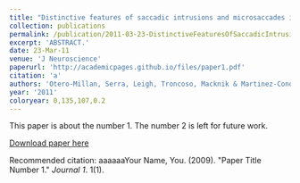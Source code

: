 ```yaml
---
title: "Distinctive features of saccadic intrusions and microsaccades in progressive supranuclear palsy."
collection: publications
permalink: /publication/2011-03-23-DistinctiveFeaturesOfSaccadicIntrusionsAndMicrosaccadesInProgre
excerpt: 'ABSTRACT.'
date: 23-Mar-11
venue: 'J Neuroscience'
paperurl: 'http://academicpages.github.io/files/paper1.pdf'
citation: 'a'
authors: 'Otero-Millan, Serra, Leigh, Troncoso, Macknik & Martinez-Conde'
year: '2011'
coloryear: 0,135,107,0.2
---
```

This paper is about the number 1. The number 2 is left for future work.

[Download paper here](http://academicpages.github.io/files/paper1.pdf)

Recommended citation: aaaaaaYour Name, You. (2009). "Paper Title Number 1." <i>Journal 1</i>. 1(1).
